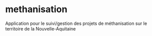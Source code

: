 # methanisation
Application pour le suivi/gestion des projets de méthanisation sur le territoire de la Nouvelle-Aquitaine
